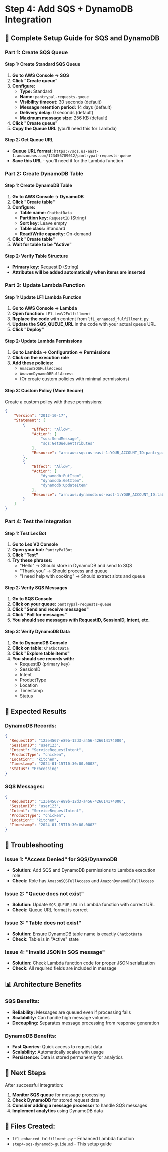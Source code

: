 # Step 4: Add SQS + DynamoDB Integration

## 🚀 **Complete Setup Guide for SQS and DynamoDB**

### **Part 1: Create SQS Queue**

#### **Step 1: Create Standard SQS Queue**
1. **Go to AWS Console → SQS**
2. **Click "Create queue"**
3. **Configure:**
   - **Type:** Standard
   - **Name:** `pantrypal-requests-queue`
   - **Visibility timeout:** 30 seconds (default)
   - **Message retention period:** 14 days (default)
   - **Delivery delay:** 0 seconds (default)
   - **Maximum message size:** 256 KB (default)
4. **Click "Create queue"**
5. **Copy the Queue URL** (you'll need this for Lambda)

#### **Step 2: Get Queue URL**
- **Queue URL format:** `https://sqs.us-east-1.amazonaws.com/123456789012/pantrypal-requests-queue`
- **Save this URL** - you'll need it for the Lambda function

### **Part 2: Create DynamoDB Table**

#### **Step 1: Create DynamoDB Table**
1. **Go to AWS Console → DynamoDB**
2. **Click "Create table"**
3. **Configure:**
   - **Table name:** `ChatbotData`
   - **Partition key:** `RequestID` (String)
   - **Sort key:** Leave empty
   - **Table class:** Standard
   - **Read/Write capacity:** On-demand
4. **Click "Create table"**
5. **Wait for table to be "Active"**

#### **Step 2: Verify Table Structure**
- **Primary key:** RequestID (String)
- **Attributes will be added automatically when items are inserted**

### **Part 3: Update Lambda Function**

#### **Step 1: Update LF1 Lambda Function**
1. **Go to AWS Console → Lambda**
2. **Open function:** `LF1-LexV2Fulfillment`
3. **Replace the code** with content from `lf1_enhanced_fulfillment.py`
4. **Update the SQS_QUEUE_URL** in the code with your actual queue URL
5. **Click "Deploy"**

#### **Step 2: Update Lambda Permissions**
1. **Go to Lambda → Configuration → Permissions**
2. **Click on the execution role**
3. **Add these policies:**
   - `AmazonSQSFullAccess`
   - `AmazonDynamoDBFullAccess`
   - (Or create custom policies with minimal permissions)

#### **Step 3: Custom Policy (More Secure)**
Create a custom policy with these permissions:

```json
{
    "Version": "2012-10-17",
    "Statement": [
        {
            "Effect": "Allow",
            "Action": [
                "sqs:SendMessage",
                "sqs:GetQueueAttributes"
            ],
            "Resource": "arn:aws:sqs:us-east-1:YOUR_ACCOUNT_ID:pantrypal-requests-queue"
        },
        {
            "Effect": "Allow",
            "Action": [
                "dynamodb:PutItem",
                "dynamodb:GetItem",
                "dynamodb:UpdateItem"
            ],
            "Resource": "arn:aws:dynamodb:us-east-1:YOUR_ACCOUNT_ID:table/ChatbotData"
        }
    ]
}
```

### **Part 4: Test the Integration**

#### **Step 1: Test Lex Bot**
1. **Go to Lex V2 Console**
2. **Open your bot:** `PantryPalBot`
3. **Click "Test"**
4. **Try these phrases:**
   - "Hello" → Should store in DynamoDB and send to SQS
   - "Thank you" → Should process and queue
   - "I need help with cooking" → Should extract slots and queue

#### **Step 2: Verify SQS Messages**
1. **Go to SQS Console**
2. **Click on your queue:** `pantrypal-requests-queue`
3. **Click "Send and receive messages"**
4. **Click "Poll for messages"**
5. **You should see messages with RequestID, SessionID, Intent, etc.**

#### **Step 3: Verify DynamoDB Data**
1. **Go to DynamoDB Console**
2. **Click on table:** `ChatbotData`
3. **Click "Explore table items"**
4. **You should see records with:**
   - RequestID (primary key)
   - SessionID
   - Intent
   - ProductType
   - Location
   - Timestamp
   - Status

## 🧪 **Expected Results**

### **DynamoDB Records:**
```json
{
  "RequestID": "123e4567-e89b-12d3-a456-426614174000",
  "SessionID": "user123",
  "Intent": "ServiceRequestIntent",
  "ProductType": "chicken",
  "Location": "kitchen",
  "Timestamp": "2024-01-15T10:30:00.000Z",
  "Status": "Processing"
}
```

### **SQS Messages:**
```json
{
  "RequestID": "123e4567-e89b-12d3-a456-426614174000",
  "SessionID": "user123",
  "Intent": "ServiceRequestIntent",
  "ProductType": "chicken",
  "Location": "kitchen",
  "Timestamp": "2024-01-15T10:30:00.000Z"
}
```

## 🔧 **Troubleshooting**

### **Issue 1: "Access Denied" for SQS/DynamoDB**
- **Solution:** Add SQS and DynamoDB permissions to Lambda execution role
- **Check:** Role has `AmazonSQSFullAccess` and `AmazonDynamoDBFullAccess`

### **Issue 2: "Queue does not exist"**
- **Solution:** Update `SQS_QUEUE_URL` in Lambda function with correct URL
- **Check:** Queue URL format is correct

### **Issue 3: "Table does not exist"**
- **Solution:** Ensure DynamoDB table name is exactly `ChatbotData`
- **Check:** Table is in "Active" state

### **Issue 4: "Invalid JSON in SQS message"**
- **Solution:** Check Lambda function code for proper JSON serialization
- **Check:** All required fields are included in message

## 📊 **Architecture Benefits**

### **SQS Benefits:**
- **Reliability:** Messages are queued even if processing fails
- **Scalability:** Can handle high message volumes
- **Decoupling:** Separates message processing from response generation

### **DynamoDB Benefits:**
- **Fast Queries:** Quick access to request data
- **Scalability:** Automatically scales with usage
- **Persistence:** Data is stored permanently for analytics

## 🎯 **Next Steps**

After successful integration:
1. **Monitor SQS queue** for message processing
2. **Check DynamoDB** for stored request data
3. **Consider adding a message processor** to handle SQS messages
4. **Implement analytics** using DynamoDB data

## 📁 **Files Created:**
- `lf1_enhanced_fulfillment.py` - Enhanced Lambda function
- `step4-sqs-dynamodb-guide.md` - This setup guide

